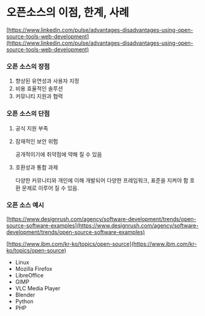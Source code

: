 # 오픈소스의 이점, 한계, 사례

[https://www.linkedin.com/pulse/advantages-disadvantages-using-open-source-tools-web-development](https://www.linkedin.com/pulse/advantages-disadvantages-using-open-source-tools-web-development)

### 오픈 소스의 장점

1. 향상된 유연성과 사용자 지정
2. 비용 효율적인 솔루션
3. 커뮤니티 지원과 협력

### 오픈 소스의 단점

1. 공식 지원 부족
2.  잠재적인 보안 위험

    공개적이기에 취약점에 약해 질 수 있음
3.  호환성과 통합 과제

    다양한 커뮤니티와 개인에 이해 개발되어 다양한 프레임워크, 표준을 지켜야 함 호환 문제로 이루어 질 수 있음.

### 오픈 소스 예시

[https://www.designrush.com/agency/software-development/trends/open-source-software-examples](https://www.designrush.com/agency/software-development/trends/open-source-software-examples)

[https://www.ibm.com/kr-ko/topics/open-source](https://www.ibm.com/kr-ko/topics/open-source)

* Linux
* Mozilla Firefox
* LibreOffice
* GIMP
* VLC Media Player
* Blender
* Python
* PHP
